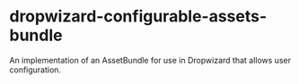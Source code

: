 dropwizard-configurable-assets-bundle
=====================================

An implementation of an AssetBundle for use in Dropwizard that allows user configuration.